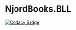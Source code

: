 # NjordBooks.BLL

[![Codacy Badge](https://api.codacy.com/project/badge/Grade/6baa1a1969244d3db89213e3a8e4d81e)](https://app.codacy.com/gh/ValhallaTech/NjordBooks.BLL?utm_source=github.com&utm_medium=referral&utm_content=ValhallaTech/NjordBooks.BLL&utm_campaign=Badge_Grade)

 
